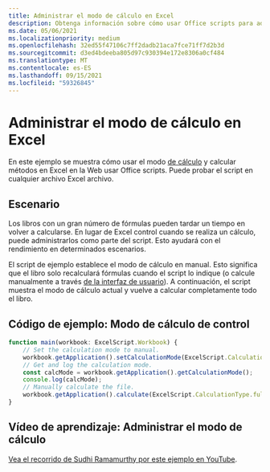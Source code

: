 ```yaml
---
title: Administrar el modo de cálculo en Excel
description: Obtenga información sobre cómo usar Office scripts para administrar el modo de cálculo en Excel en la Web.
ms.date: 05/06/2021
ms.localizationpriority: medium
ms.openlocfilehash: 32ed55f47106c7ff2dadb21aca7fce71ff7d2b3d
ms.sourcegitcommit: d3ed4bdeeba805d97c930394e172e8306a0cf484
ms.translationtype: MT
ms.contentlocale: es-ES
ms.lasthandoff: 09/15/2021
ms.locfileid: "59326845"
---
```

# <a name="manage-calculation-mode-in-excel"></a>Administrar el modo de cálculo en Excel

En este ejemplo se muestra cómo usar el modo [de cálculo](/javascript/api/office-scripts/excelscript/excelscript.calculationmode) y calcular métodos en Excel en la Web usar Office scripts. Puede probar el script en cualquier archivo Excel archivo.

## <a name="scenario"></a>Escenario

Los libros con un gran número de fórmulas pueden tardar un tiempo en volver a calcularse. En lugar de Excel control cuando se realiza un cálculo, puede administrarlos como parte del script. Esto ayudará con el rendimiento en determinados escenarios.

El script de ejemplo establece el modo de cálculo en manual. Esto significa que el libro solo recalculará fórmulas cuando el script lo indique (o calcule manualmente a través [de la interfaz de usuario](https://support.microsoft.com/office/73fc7dac-91cf-4d36-86e8-67124f6bcce4)). A continuación, el script muestra el modo de cálculo actual y vuelve a calcular completamente todo el libro.

## <a name="sample-code-control-calculation-mode"></a>Código de ejemplo: Modo de cálculo de control

```TypeScript
function main(workbook: ExcelScript.Workbook) {
    // Set the calculation mode to manual.
    workbook.getApplication().setCalculationMode(ExcelScript.CalculationMode.manual);
    // Get and log the calculation mode.
    const calcMode = workbook.getApplication().getCalculationMode();    
    console.log(calcMode);
    // Manually calculate the file.
    workbook.getApplication().calculate(ExcelScript.CalculationType.full);
}
```

## <a name="training-video-manage-calculation-mode"></a>Vídeo de aprendizaje: Administrar el modo de cálculo

[Vea el recorrido de Sudhi Ramamurthy por este ejemplo en YouTube](https://youtu.be/iw6O8QH01CI).
